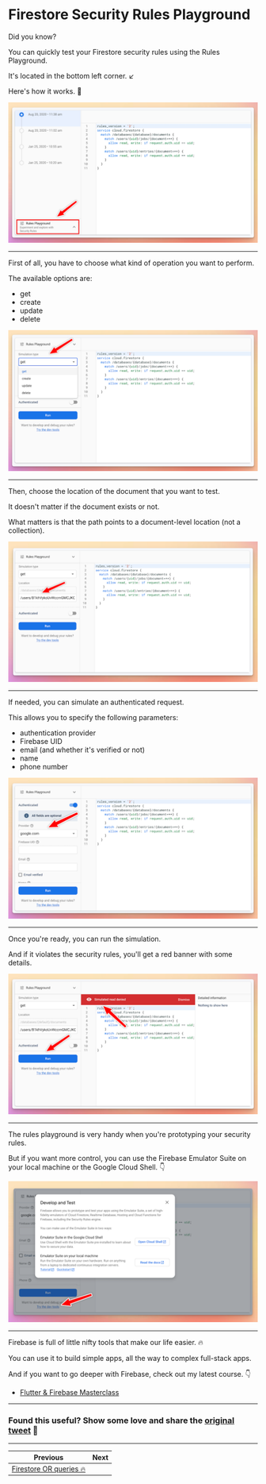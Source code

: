 # Firestore Security Rules Playground

Did you know?

You can quickly test your Firestore security rules using the Rules Playground.

It's located in the bottom left corner. ↙

Here's how it works. 🧵

![](100.1-rules-playground-button.png)

---

First of all, you have to choose what kind of operation you want to perform.

The available options are:

- get
- create
- update
- delete

![](100.2-simulation-type.png)

---

Then, choose the location of the document that you want to test.

It doesn't matter if the document exists or not.

What matters is that the path points to a document-level location (not a collection).

![](100.3-location.png)

---

If needed, you can simulate an authenticated request.

This allows you to specify the following parameters:

- authentication provider
- Firebase UID
- email (and whether it's verified or not)
- name
- phone number

![](100.4-authentication.png)

---

Once you're ready, you can run the simulation.

And if it violates the security rules, you'll get a red banner with some details.

![](100.5-run.png)

---

The rules playground is very handy when you're prototyping your security rules.

But if you want more control, you can use the Firebase Emulator Suite on your local machine or the Google Cloud Shell. 👇

![](100.6-dev-tools.png)

---

Firebase is full of little nifty tools that make our life easier. 🔥

You can use it to build simple apps, all the way to complex full-stack apps.

And if you want to go deeper with Firebase, check out my latest course. 👇

- [Flutter & Firebase Masterclass](https://codewithandrea.com/courses/flutter-firebase-masterclass/)

---

### Found this useful? Show some love and share the [original tweet](https://twitter.com/biz84/status/1651212776113618944) 🙏

---

| Previous | Next |
| -------- | ---- |
| [Firestore OR queries 🔥](../0099-firestore-or-query/index.md) |  |
